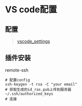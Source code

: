 # VS code配置

## 配置

> [vscode_settings](https://github.com/CrabQ/my_skills_book/blob/master/source/VS%20code/vscode_settings.json)

## 插件安装

remote-ssh

```shell
# 配置config
ssh-keygen -t rsa -C "your email"
# 获取生成的id_ras.pub上传到服务器
~/.ssh/authorized_keys
# 连接
```
